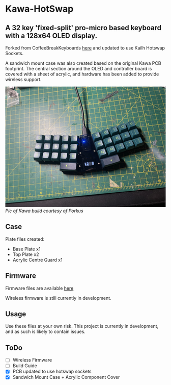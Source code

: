 # Kawa-HotSwap
## A 32 key 'fixed-split' pro-micro based keyboard with a 128x64 OLED display.

Forked from CoffeeBreakKeyboards [here](https://github.com/CoffeeBreakKeyboards/kawa) and updated to use Kailh Hotswap Sockets. 

A sandwich mount case was also created based on the original Kawa PCB footprint. The central section around the OLED and controller board is covered with a sheet of acrylic, and hardware has been added to provide wireless support. 


![](images/kawa.jpg)
*Pic of Kawa build courtesy of Porkus*

## Case
Plate files created:
 - Base Plate x1
 - Top Plate x2
 - Acrylic Centre Guard x1

## Firmware

Firmware files are available [here](https://github.com/sofubi/qmk_firmware/tree/kawa/rev0.1/keyboards/handwired/kawa)

Wireless firmware is still currently in development.

## Usage

Use these files at your own risk. This project is currently in development, and as such is likely to contain issues. 

## ToDo
- [ ] Wireless Firmware
- [ ] Build Guide
- [x] PCB updated to use hotswap sockets
- [x] Sandwich Mount Case + Acrylic Component Cover
